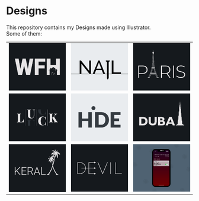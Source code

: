 # Designs
This repository contains my Designs made using Illustrator.<br>
Some of them:<br>
<table>
<tr><td><img src="./2021-01/png/05.1.2021.png"></td><td><img src="./2020-11/png/24.11.2020.png"></td><td><img src="./2020-12/png/18.12.2020.png"></td></tr>
<tr><td><img src="./2020-12/png/06.12.2020.png"></td><td><img src="./2020-11/png/23.11.2020.png"></td><td><img src="./2020-12/png/14.12.2020.png"></td></tr>
<tr><td><img src="./2020-12/png/25.12.2020.png"></td><td><img src="./2020-12/png/10.12.2020.png"></td><td><img src="./2020-11/png/19.11.2020 - 2.png"></td></tr>
</table>

